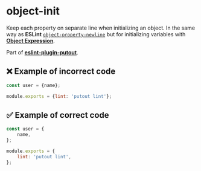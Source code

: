 # object-init

Keep each property on separate line when initializing an object. In the same way as **ESLint** [`object-property-newline`](https://eslint.org/docs/rules/object-property-newline) but for initializing variables with [**Object Expression**](https://developer.mozilla.org/en-US/docs/Web/JavaScript/Guide/Working_with_Objects).

Part of [**eslint-plugin-putout**](https://github.com/coderaiser/putout/tree/master/packages/eslint-plugin-putout#rules).

## ❌ Example of incorrect code


```js
const user = {name};

module.exports = {lint: 'putout lint'};
```

## ✅ Example of correct code

```js
const user = {
    name,
};

module.exports = {
    lint: 'putout lint',
};
```
